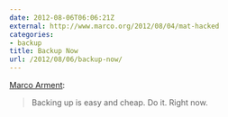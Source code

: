 ```yaml
---
date: 2012-08-06T06:06:21Z
external: http://www.marco.org/2012/08/04/mat-hacked
categories:
- backup
title: Backup Now
url: /2012/08/06/backup-now/
---
```


[Marco Arment](http://www.marco.org/2012/08/04/mat-hacked):

> Backing up is easy and cheap. Do it. Right now.

